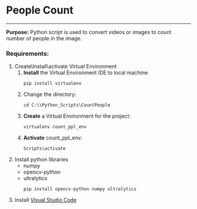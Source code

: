 # People Count
---

**Purpose:** Python script is used to convert videos or images to count number of people in the image.

### Requirements: 
1. Create\Install\activate Virtual Environment
	1. **Install** the Virtual Environment IDE to local machine:
		```
		pip install virtualenv
		```
	2. Change the directory: 
		```
		cd C:\\Python_Scripts\CountPeople
		```
	3. **Create** a Virtual Environment for the project:
		```
		virtualenv count_ppl_env
		```
	4. **Activate** count_ppl_env:
		```
		Scripts\activate
		```
2. Install python libraries
	- numpy
	- opencv-python
	- ultralytics
		```
		pip install opencv-python numpy ultralytics
		```
3. Install [Visual Studio Code](https://code.visualstudio.com/download)
